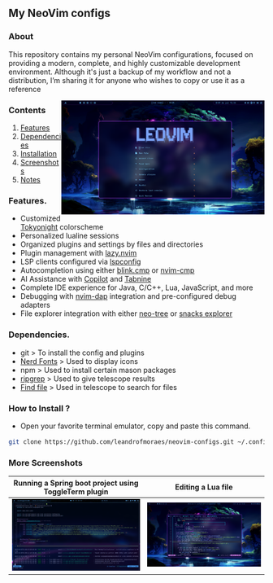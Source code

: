 ## My NeoVim configs

### About

<p>This repository contains my personal NeoVim configurations, focused on providing a modern, complete, and highly customizable development environment. Although it's just a backup of my workflow and not a distribution, I’m sharing it for anyone who wishes to copy or use it as a reference</p>

<p align="center">
<img src="https://github.com/leandrofmoraes/neovim-configs/blob/master/.screenshots/leovim_01.png" align="right" width="400px">
</p>

### Contents

1. <a href="https://github.com/leandrofmoraes/neovim-configs#features" target="_blank">Features</a>
2. <a href="https://github.com/leandrofmoraes/neovim-configs#dependencies" target="_blank">Dependencies</a>
3. <a href="https://github.com/leandrofmoraes/neovim-configs#how-to-install-" target="_blank">Installation</a>
4. <a href="https://github.com/leandrofmoraes/neovim-configs#more-screenshots" target="_blank">Screenshots</a>
5. <a href="https://github.com/leandrofmoraes/neovim-configs#notes" target="_blank">Notes</a>

### Features.

- Customized [Tokyonight](https://github.com/folke/tokyonight.nvim) colorscheme
- Personalized lualine sessions
- Organized plugins and settings by files and directories
- Plugin management with [lazy.nvim](https://github.com/folke/lazy.nvim)
- LSP clients configured via [lspconfig](https://github.com/neovim/nvim-lspconfig)
- Autocompletion using either [blink.cmp](https://cmp.saghen.dev/) or [nvim-cmp](https://github.com/hrsh7th/nvim-cmp)
- AI Assistance with [Copilot](https://github.com/zbirenbaum/copilot.lua) and [Tabnine](https://github.com/tzachar/cmp-tabnine)
- Complete IDE experience for Java, C/C++, Lua, JavaScript, and more
- Debugging with [nvim-dap](https://github.com/mfussenegger/nvim-dap) integration and pre-configured debug adapters
- File explorer integration with either [neo-tree](https://github.com/nvim-neo-tree/neo-tree.nvim) or [snacks explorer](https://github.com/folke/snacks.nvim/blob/main/docs/explorer.md)

### Dependencies.

- git > To install the config and plugins
- [Nerd Fonts](https://www.nerdfonts.com/) > Used to display icons
- npm > Used to install certain mason packages
- [ripgrep](https://github.com/BurntSushi/ripgrep) > Used to give telescope results
- [Find file](https://github.com/sharkdp/fd) > Used in telescope to search for files

### How to Install ?

- Open your favorite terminal emulator, copy and paste this command.

```bash
git clone https://github.com/leandrofmoraes/neovim-configs.git ~/.config/nvim && nvim
```

### More Screenshots

| Running a Spring boot project using ToggleTerm plugin                                               | Editing a Lua file                                                                                  |
| --------------------------------------------------------------------------------------------------- | --------------------------------------------------------------------------------------------------- |
| ![img](https://github.com/leandrofmoraes/neovim-configs/blob/master/.screenshots/Screenshot_01.png) | ![img](https://github.com/leandrofmoraes/neovim-configs/blob/master/.screenshots/Screenshot_02.png) |
